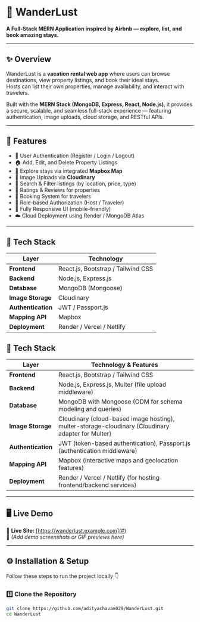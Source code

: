 # 🏡 WanderLust

**A Full-Stack MERN Application inspired by Airbnb — explore, list, and book amazing stays.**

---

## ✨ Overview

WanderLust is a **vacation rental web app** where users can browse destinations, view property listings, and book their ideal stays.  
Hosts can list their own properties, manage availability, and interact with travelers.  

Built with the **MERN Stack (MongoDB, Express, React, Node.js)**, it provides a secure, scalable, and seamless full-stack experience — featuring authentication, image uploads, cloud storage, and RESTful APIs.

---

## 🚀 Features

- 👤 User Authentication (Register / Login / Logout)
- 🏠 Add, Edit, and Delete Property Listings
- 🧭 Explore stays via integrated **Mapbox Map**
- 📸 Image Uploads via **Cloudinary**
- 🔎 Search & Filter listings (by location, price, type)
- 💬 Ratings & Reviews for properties
- 🧳 Booking System for travelers
- 🔐 Role-based Authorization (Host / Traveler)
- 📱 Fully Responsive UI (mobile-friendly)
- ☁️ Cloud Deployment using Render / MongoDB Atlas

---

## 🧠 Tech Stack

| Layer | Technology |
|-------|-------------|
| **Frontend** | React.js, Bootstrap / Tailwind CSS |
| **Backend** | Node.js, Express.js |
| **Database** | MongoDB (Mongoose) |
| **Image Storage** | Cloudinary |
| **Authentication** | JWT / Passport.js |
| **Mapping API** | Mapbox |
| **Deployment** | Render / Vercel / Netlify |

## 🧠 Tech Stack

| Layer             | Technology & Features                                                                 |
|------------------|----------------------------------------------------------------------------------------|
| **Frontend**      | React.js, Bootstrap / Tailwind CSS                                                    |
| **Backend**       | Node.js, Express.js, Multer (file upload middleware)                                  |
| **Database**      | MongoDB with Mongoose (ODM for schema modeling and queries)                           |
| **Image Storage** | Cloudinary (cloud-based image hosting), multer-storage-cloudinary (Cloudinary adapter for Multer) |
| **Authentication**| JWT (token-based authentication), Passport.js (authentication middleware)             |
| **Mapping API**   | Mapbox (interactive maps and geolocation features)                                    |
| **Deployment**    | Render / Vercel / Netlify (for hosting frontend/backend services)                     |

---

## 🖥️ Live Demo

🔗 **Live Site:** [https://wanderlust.example.com](#)  
📸 *(Add demo screenshots or GIF previews here)*

---

## ⚙️ Installation & Setup

Follow these steps to run the project locally 👇

### 1️⃣ Clone the Repository
```bash
git clone https://github.com/adityachavan029/WanderLust.git
cd WanderLust
